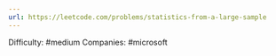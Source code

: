 ```yaml
---
url: https://leetcode.com/problems/statistics-from-a-large-sample
---
```


Difficulty: #medium
Companies: #microsoft